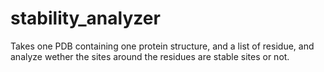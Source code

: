 # stability_analyzer
Takes one PDB containing one protein structure, and a list of residue, and analyze wether the sites around the residues are stable sites or not.
